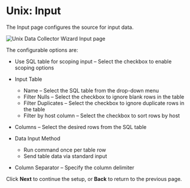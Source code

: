 # Unix: Input

The Input page configures the source for input data.

![Unix Data Collector Wizard Input page](/img/product_docs/accessanalyzer/11.6/accessanalyzer/admin/datacollector/unix/input.webp)

The configurable options are:

- Use SQL table for scoping input – Select the checkbox to enable scoping options
- Input Table

    - Name – Select the SQL table from the drop-down menu
    - Filter Nulls – Select the checkbox to ignore blank rows in the table
    - Filter Duplicates – Select the checkbox to ignore duplicate rows in the table
    - Filter by host column – Select the checkbox to sort rows by host

- Columns – Select the desired rows from the SQL table
- Data Input Method

    - Run command once per table row
    - Send table data via standard input

- Column Separator – Specify the column delimiter

Click **Next** to continue the setup, or **Back** to return to the previous page.
